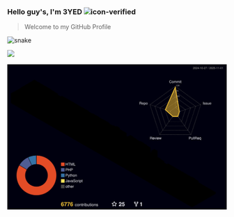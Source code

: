 ### Hello guy's, I'm 3YED ![icon-verified](https://img.icons8.com/color/20/verified-account--v1.png)
> Welcome to my GitHub Profile


![snake](https://github.com/3yed82/3YED/assets/123330023/2328898e-5ffb-4afb-a4ca-83bffbc6dafc)





[![](https://visitcount.itsvg.in/api?id=3yed82&label=Profile%20Views&pretty=false)](https://visitcount.itsvg.in)

![](./profile-3d-contrib/profile-night-rainbow.svg)
